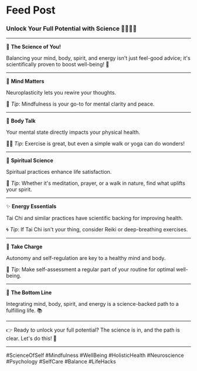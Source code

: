 # Feed Post

### **Unlock Your Full Potential with Science 🧠💪🌱✨**

---

🔬 **The Science of You!**

Balancing your mind, body, spirit, and energy isn't just feel-good advice; it's scientifically proven to boost well-being! 🌟

---

🧠 **Mind Matters**

Neuroplasticity lets you rewire your thoughts.

🌱 *Tip*: Mindfulness is your go-to for mental clarity and peace.

---

💪 **Body Talk**

Your mental state directly impacts your physical health.

🏋️‍♀️ *Tip*: Exercise is great, but even a simple walk or yoga can do wonders!

---

🌱 **Spiritual Science**

Spiritual practices enhance life satisfaction.

🌳 *Tip*: Whether it's meditation, prayer, or a walk in nature, find what uplifts your spirit.

---

✨ **Energy Essentials**

Tai Chi and similar practices have scientific backing for improving health.

🌀 *Tip*: If Tai Chi isn't your thing, consider Reiki or deep-breathing exercises.

---

🎯 **Take Charge**

Autonomy and self-regulation are key to a healthy mind and body.

📝 *Tip*: Make self-assessment a regular part of your routine for optimal well-being.

---

🔗 **The Bottom Line**

Integrating mind, body, spirit, and energy is a science-backed path to a fulfilling life. 📚

---

👉 Ready to unlock your full potential? The science is in, and the path is clear. Let's do this! 💖

---

#ScienceOfSelf #Mindfulness #WellBeing #HolisticHealth #Neuroscience #Psychology #SelfCare #Balance #LifeHacks